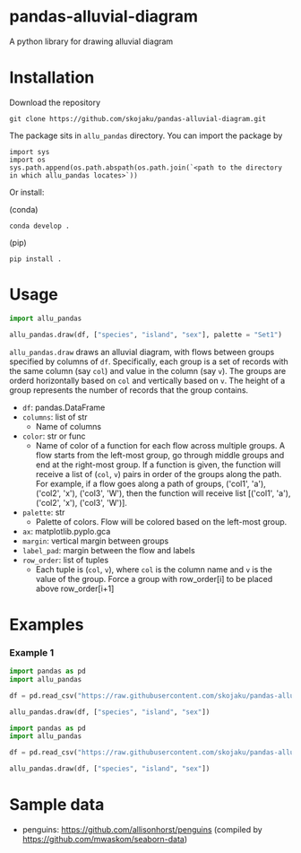 # pandas-alluvial-diagram

A python library for drawing alluvial diagram


# Installation


Download the repository

```
git clone https://github.com/skojaku/pandas-alluvial-diagram.git
```

The package sits in `allu_pandas` directory. You can import the package by


```
import sys
import os
sys.path.append(os.path.abspath(os.path.join(`<path to the directory in which allu_pandas locates>`))
```

Or install:

(conda)
```
conda develop . 
```

(pip)
```
pip install . 
```

# Usage

```python
import allu_pandas

allu_pandas.draw(df, ["species", "island", "sex"], palette = "Set1")
```

`allu_pandas.draw` draws an alluvial diagram, with flows between groups specified by columns of `df`.
Specifically, each group is a set of records with the same column (say `col`) and value in the column (say `v`).
The groups are orderd horizontally based on `col` and vertically based on `v`.
The height of a group represents the number of records that the group contains.

- `df`: pandas.DataFrame
- `columns`: list of str
    - Name of columns
- `color`: str or func
    - Name of color of a function for each flow across multiple groups. A flow starts from the left-most group, go through middle groups and end at the right-most group. If a function is given, the function will receive a list of (`col`, `v`) pairs in order of the groups along the path. For example, if a flow goes along a path of groups, ('col1', 'a'), ('col2', 'x'), ('col3', 'W'), then the function will receive list [('col1', 'a'), ('col2', 'x'), ('col3', 'W')].
- `palette`: str
    - Palette of colors. Flow will be colored based on the left-most group.
- `ax`: matplotlib.pyplo.gca
- `margin`: vertical margin between groups
- `label_pad`: margin between the flow and labels 
- `row_order`: list of tuples
    - Each tuple is (`col`, `v`), where `col` is the column name and `v` is the value of the group. Force a group with row_order[i] to be placed above row_order[i+1]


# Examples

### Example 1

```python
import pandas as pd
import allu_pandas

df = pd.read_csv("https://raw.githubusercontent.com/skojaku/pandas-alluvial-diagram/main/data/penguins.csv")

allu_pandas.draw(df, ["species", "island", "sex"])
```

```python
import pandas as pd
import allu_pandas

df = pd.read_csv("https://raw.githubusercontent.com/skojaku/pandas-alluvial-diagram/main/data/penguins.csv")

allu_pandas.draw(df, ["species", "island", "sex"])
```

# Sample data
- penguins: https://github.com/allisonhorst/penguins (compiled by https://github.com/mwaskom/seaborn-data)

